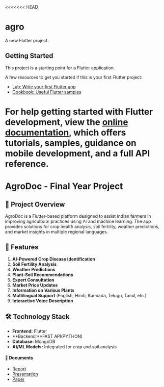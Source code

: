 <<<<<<< HEAD
# agro

A new Flutter project.

## Getting Started

This project is a starting point for a Flutter application.

A few resources to get you started if this is your first Flutter project:

- [Lab: Write your first Flutter app](https://docs.flutter.dev/get-started/codelab)
- [Cookbook: Useful Flutter samples](https://docs.flutter.dev/cookbook)

For help getting started with Flutter development, view the
[online documentation](https://docs.flutter.dev/), which offers tutorials,
samples, guidance on mobile development, and a full API reference.
=======
# AgroDoc - Final Year Project

## 🌟 Project Overview
AgroDoc is a Flutter-based platform designed to assist Indian farmers in improving agricultural practices using AI and machine learning. The app provides solutions for crop health analysis, soil fertility, weather predictions, and market insights in multiple regional languages.

## 🎯 Features
1. **AI-Powered Crop Disease Identification**
2. **Soil Fertility Analysis**
3. **Weather Predictions**
4. **Plant-Soil Recommendations**
5. **Expert Consultation**
6. **Market Price Updates**
7. **Information on Various Plants**
8. **Multilingual Support** (English, Hindi, Kannada, Telugu, Tamil, etc.)
9. **Interactive Voice Description**

## 🛠️ Technology Stack
- **Frontend:** Flutter
- **Backend:**FAST API(PYTHON)
- **Database:** MongoDB
- **AI/ML Models:** Integrated for crop and soil analysis

#### 📄 Documents
- [Report](Documents/Report.pdf)
- [Presentation](Documents/Presentation.pptx)
- [Paper](Documents/Paper.pdf)



